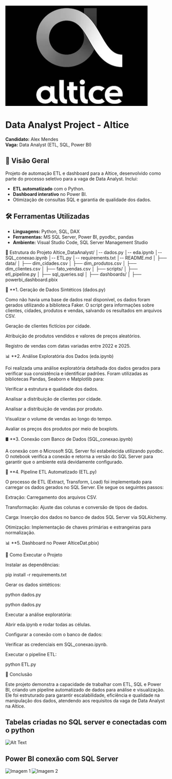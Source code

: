
![alt text](image.png)


# Data Analyst Project - Altice
**Candidato:** Alex Mendes  
**Vaga:** Data Analyst (ETL, SQL, Power BI)  


## 📌 Visão Geral
Projeto de automação ETL e dashboard para a Altice, desenvolvido como parte do processo seletivo para a vaga de Data Analyst. Inclui:
- **ETL automatizado** com o Python.
- **Dashboard interativo** no Power BI.
- Otimização de consultas SQL e garantia de qualidade dos dados.

## 🛠️ Ferramentas Utilizadas
- **Linguagens:** Python, SQL, DAX
- **Ferramentas:** MS SQL Server, Power BI, pyodbc, pandas
- **Ambiente:** Visual Studio Code, SQL Server Management Studio



📂 Estrutura do Projeto
Altice_DataAnalyst/
│-- dados.py
│-- eda.ipynb
│-- SQL_conexao.ipynb
│-- ETL.py
│-- requirements.txt
│-- README.md
│
├── data/
│   ├── dim_cidades.csv
│   ├── dim_produtos.csv
│   ├── dim_clientes.csv
│   ├── fato_vendas.csv
│
├── scripts/
│   ├── etl_pipeline.py
│   ├── sql_queries.sql
│
├── dashboards/
│   ├── powerbi_dashboard.pbix


📁 **1. Geração de Dados Sintéticos (dados.py)

Como não havia uma base de dados real disponível, os dados foram gerados utilizando a biblioteca Faker. O script gera informações sobre clientes, cidades, produtos e vendas, salvando os resultados em arquivos CSV.

Geração de clientes fictícios por cidade.

Atribuição de produtos vendidos e valores de preços aleatórios.

Registro de vendas com datas variadas entre 2022 e 2025.

📊 **2. Análise Exploratória dos Dados (eda.ipynb)

Foi realizada uma análise exploratória detalhada dos dados gerados para verificar sua consistência e identificar padrões. Foram utilizadas as bibliotecas Pandas, Seaborn e Matplotlib para:

Verificar a estrutura e qualidade dos dados.

Analisar a distribuição de clientes por cidade.

Analisar a distribuição de vendas por produto.

Visualizar o volume de vendas ao longo do tempo.

Avaliar os preços dos produtos por meio de boxplots.

🛢️ **3. Conexão com Banco de Dados (SQL_conexao.ipynb)

A conexão com o Microsoft SQL Server foi estabelecida utilizando pyodbc. O notebook verifica a conexão e retorna a versão do SQL Server para garantir que o ambiente está devidamente configurado.

🔄 **4. Pipeline ETL Automatizado (ETL.py)

O processo de ETL (Extract, Transform, Load) foi implementado para carregar os dados gerados no SQL Server. Ele segue os seguintes passos:

Extração: Carregamento dos arquivos CSV.

Transformação: Ajuste das colunas e conversão de tipos de dados.

Carga: Inserção dos dados no banco de dados SQL Server via SQLAlchemy.

Otimização: Implementação de chaves primárias e estrangeiras para normalização.

📊 **5. Dashboard no Power AlticeDat.pbix)

🚀 Como Executar o Projeto

Instalar as dependências:

pip install -r requirements.txt

Gerar os dados sintéticos:

python dados.py



python dados.py

Executar a análise exploratória:

Abrir eda.ipynb e rodar todas as células.

Configurar a conexão com o banco de dados:

Verificar as credenciais em SQL_conexao.ipynb.

Executar o pipeline ETL:

python ETL.py

📌 Conclusão

Este projeto demonstra a capacidade de trabalhar com ETL, SQL e Power BI, criando um pipeline automatizado de dados para análise e visualização. Ele foi estruturado para garantir escalabilidade, eficiência e qualidade na manipulação dos dados, atendendo aos requisitos da vaga de Data Analyst na Altice.






## Tabelas criadas no SQL server e conectadas com o python 

![Alt Text](Captura%20de%20ecrã%202025-02-09%20141728.png)



## Power BI conexão com SQL Server 


![Imagem 1](Captura%20de%20ecrã%202025-02-09%20142036.png)
![Imagem 2](Captura%20de%20ecrã%202025-02-09%20142111.png)




